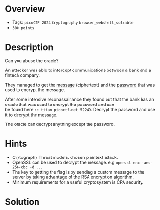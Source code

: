 # Overview
- Tags: `picoCTF 2024` `Cryptography` `browser_webshell_solvable`
- `300 points`

# Description
Can you abuse the oracle?  

An attacker was able to intercept communications between a bank and a fintech company.  

They managed to get the [message](https://artifacts.picoctf.net/c_titan/149/secret.enc) (ciphertext) and the [password](https://artifacts.picoctf.net/c_titan/149/password.enc) that was used to encrypt the message.  

After some intensive reconassainance they found out that the bank has an oracle that was used to encrypt the password and can   
be found here `nc titan.picoctf.net 52249`. Decrypt the password and use it to decrypt the message.  

The oracle can decrypt anything except the password.

# Hints
* Crytography Threat models: chosen plaintext attack.
* OpenSSL can be used to decrypt the message. e.g `openssl enc -aes-256-cbc -d ...`
* The key to getting the flag is by sending a custom message to the server by taking advantage of the RSA encryption algorithm.
* Minimum requirements for a useful cryptosystem is CPA security.

# Solution
